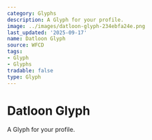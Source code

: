 ```yaml
---
category: Glyphs
description: A Glyph for your profile.
image: ../images/datloon-glyph-234ebfa24e.png
last_updated: '2025-09-17'
name: Datloon Glyph
source: WFCD
tags:
- Glyph
- Glyphs
tradable: false
type: Glyph
---
```


# Datloon Glyph

A Glyph for your profile.

